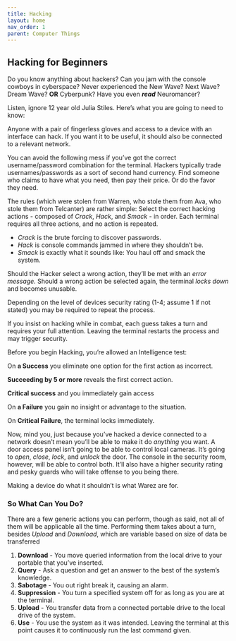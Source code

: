 ```yaml
---
title: Hacking
layout: home
nav_order: 1
parent: Computer Things
---
```



## **Hacking for Beginners**

Do you know anything about hackers? Can you jam with the console cowboys in cyberspace? Never experienced the New Wave? Next Wave? Dream Wave? **OR** Cyberpunk? Have you even **_read_** Neuromancer?

Listen, ignore 12 year old Julia Stiles. Here’s what you are going to need to know:

Anyone with a pair of fingerless gloves and access to a device with an interface can hack. If you want it to be useful, it should also be connected to a relevant network. 

You can avoid the following mess if you’ve got the correct username/password combination for the terminal. Hackers typically trade usernames/passwords as a sort of second hand currency. Find someone who claims to have what you need, then pay their price. Or do the favor they need.

The rules (which were stolen from Warren, who stole them from Ava, who stole them from Telcanter) are rather simple: Select the correct hacking actions - composed of _Crack_, _Hack_, and _Smack_ -  in order. Each terminal requires all three actions, and no action is repeated. 



* _Crack_ is the brute forcing to discover passwords.
* _Hack_ is console commands jammed in where they shouldn’t be. 
* _Smack_ is exactly what it sounds like: You haul off and smack the system. 

Should the Hacker select a wrong action, they’ll be met with an _error message._ Should a wrong action be selected again, the terminal _locks down_ and becomes unusable. 

Depending on the level of devices security rating (1-4; assume 1 if not stated) you may be required to repeat the process. 

If you insist on hacking while in combat, each guess takes a turn and requires your full attention. Leaving the terminal restarts the process and may trigger security. 

Before you begin Hacking, you’re allowed an Intelligence test: 

On **a Success** you eliminate one option for the first action as incorrect. 

**Succeeding by 5 or more** reveals the first correct action. 

**Critical success** and you immediately gain access

On **a Failure** you gain no insight or advantage to the situation. 

On **Critical Failure**, the terminal locks immediately.  

Now, mind you, just because you’ve hacked a device connected to a network doesn’t mean you’ll be able to make it do _anything_ you want. A door access panel isn’t going to be able to control local cameras. It’s going to _open_, _close_, _lock_, and _unlock_ the door. The console in the security room, however, will be able to control both. It’ll also have a higher security rating and pesky guards who will take offense to you being there. 

Making a device do what it shouldn’t is what Warez are for. 


### **So What Can You Do?**

There are a few generic actions you can perform, though as said, not all of them will be applicable all the time. Performing them takes about a turn, besides _Upload_ and _Download_, which are variable based on size of data be transferred 



1. **Download** - You move queried information from the local drive to your portable that you’ve inserted. 
2. **Query** - Ask a question and get an answer to the best of the system’s knowledge.
3. **Sabotage** - You out right break it, causing an alarm. 
4. **Suppression** - You turn a specified system off for as long as you are at the terminal.
5. **Upload** - You transfer data from a connected portable drive to the local drive of the system. 
6. **Use** - You use the system as it was intended. Leaving the terminal at this point causes it to continuously run the last command given. 
